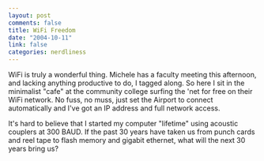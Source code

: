 ```yaml
--- 
layout: post
comments: false
title: WiFi Freedom
date: "2004-10-11"
link: false
categories: nerdliness
---
```

WiFi is truly a wonderful thing. Michele has a faculty meeting this afternoon, and lacking anything productive to do, I tagged along. So here I sit in the minimalist "cafe" at the community college surfing the 'net for free on their WiFi network. No fuss, no muss, just set the Airport to connect automatically and I've got an IP address and full network access.

It's hard to believe that I started my computer "lifetime" using acoustic couplers at 300 BAUD. If the past 30 years have taken us from punch cards and reel tape to flash memory and gigabit ethernet, what will the next 30 years bring us?
